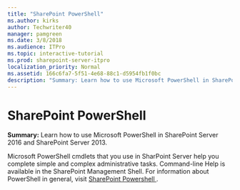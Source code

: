 ```yaml
---
title: "SharePoint PowerShell"
ms.author: kirks
author: Techwriter40
manager: pamgreen
ms.date: 3/8/2018
ms.audience: ITPro
ms.topic: interactive-tutorial
ms.prod: sharepoint-server-itpro
localization_priority: Normal
ms.assetid: 166c6fa7-5f51-4e68-88c1-d5954fb1f0bc
description: "Summary: Learn how to use Microsoft PowerShell in SharePoint Server 2016 and SharePoint Server 2013."
---
```


# SharePoint PowerShell

 **Summary:** Learn how to use Microsoft PowerShell in SharePoint Server 2016 and SharePoint Server 2013. 
  
Microsoft PowerShell cmdlets that you use in SharPoint Server help you complete simple and complex administrative tasks. Command-line Help is available in the SharePoint Management Shell. For information about PowerShell in general, visit [SharePoint Powershell ](https://docs.microsoft.com/en-us/powershell/sharepoint/index?view=sharepoint-ps&amp;branch=master).
  

